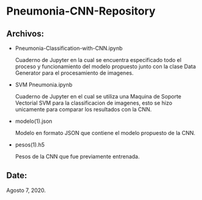 # Pneumonia-CNN-Repository

## Archivos:

- Pneumonia-Classification-with-CNN.ipynb

  Cuaderno de Jupyter en la cual se encuentra especificado todo el proceso y funcionamiento del modelo propuesto junto con    la clase Data Generator para el procesamiento de imagenes. 
  
- SVM Pneumonia.ipynb 

  Cuaderno de Jupyter en el cual se utiliza una Maquina de Soporte Vectorial SVM para la classificacion de imagenes, esto se hizo unicamente para comparar los resultados con la CNN.
  
- modelo(1).json 

  Modelo en formato JSON que contiene el modelo propuesto de la CNN.
  
- pesos(1).h5 

  Pesos de la CNN que fue previamente entrenada.

## Date:

Agosto 7, 2020.

